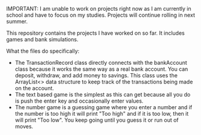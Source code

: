 IMPORTANT: I am unable to work on projects right now as I am currently in school and have to focus on my studies. Projects will continue rolling in next summer.

This repository contains the projects I have worked on so far. It includes games and bank simulations.

What the files do specifically:
- The TransactionRecord class directly connects with the bankAccount class because it works the same way as a real bank account. You can deposit, withdraw, and add money to savings. This class uses the ArrayList<> data structure to keep track of the transactions being made on the account.
- The text based game is the simplest as this can get because all you do is push the enter key and occasionally enter values. 
- The number game is a guessing game where you enter a number and if the number is too high it will print "Too high" and if it is too low, then it will print "Too low". You keep going until you guess it or run out of moves.
